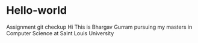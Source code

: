 # Hello-world
Assignment git checkup
Hi This is Bhargav Gurram pursuing my masters in Computer Science at Saint Louis University 
